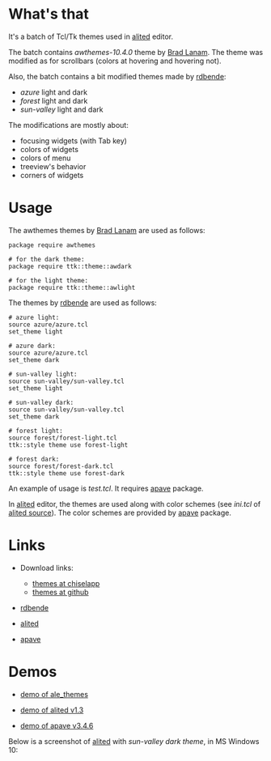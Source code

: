 # What's that

It's a batch of Tcl/Tk themes used in [alited](https://aplsimple.github.io/en/tcl/alited) editor.

The batch contains *awthemes-10.4.0* theme by [Brad Lanam](https://wiki.tcl-lang.org/page/bll). The theme was modified as for scrollbars (colors at hovering and hovering not).

Also, the batch contains a bit modified themes made by [rdbende](https://github.com/rdbende):

  * *azure* light and dark
  * *forest* light and dark
  * *sun-valley* light and dark

The modifications are mostly about:

  * focusing widgets (with Tab key)
  * colors of widgets
  * colors of menu
  * treeview's behavior
  * corners of widgets

# Usage

The awthemes themes by [Brad Lanam](https://wiki.tcl-lang.org/page/bll) are used as follows:

    package require awthemes

    # for the dark theme:
    package require ttk::theme::awdark

    # for the light theme:
    package require ttk::theme::awlight

The themes by [rdbende](https://github.com/rdbende)  are used as follows:

    # azure light:
    source azure/azure.tcl
    set_theme light

    # azure dark:
    source azure/azure.tcl
    set_theme dark

    # sun-valley light:
    source sun-valley/sun-valley.tcl
    set_theme light

    # sun-valley dark:
    source sun-valley/sun-valley.tcl
    set_theme dark

    # forest light:
    source forest/forest-light.tcl
    ttk::style theme use forest-light

    # forest dark:
    source forest/forest-dark.tcl
    ttk::style theme use forest-dark

An example of usage is *test.tcl*. It requires [apave](https://aplsimple.github.io/en/tcl/pave) package.

In [alited](https://aplsimple.github.io/en/tcl/alited) editor, the themes are used along with color schemes (see *ini.tcl* of [alited source](https://github.com/aplsimple/alited)). The color schemes are provided by [apave](https://aplsimple.github.io/en/tcl/pave) package.

# Links

  * Download links:

      * [themes at chiselapp](https://chiselapp.com/user/aplsimple/repository/ale_themes/download)
      * [themes at github](https://github.com/aplsimple/ale_themes)

  * [rdbende](https://github.com/rdbende)

  * [alited](https://aplsimple.github.io/en/tcl/alited)

  * [apave](https://aplsimple.github.io/en/tcl/pave)

# Demos

  * [demo of ale_themes](https://github.com/aplsimple/ale_themes/releases/download/ale_themes-1.0/ale_themes.mp4)

  * [demo of alited v1.3](https://github.com/aplsimple/alited/releases/download/Demos_of_alited-1.3.5/6.Themes_alited-1.3.5.mp4)

  * [demo of apave v3.4.6](https://github.com/aplsimple/pave/releases/download/apave-theming.3.4.6/apave-theming.3.4.6.mp4)

Below is a screenshot of [alited](https://aplsimple.github.io/en/tcl/alited) with *sun-valley dark theme*, in MS Windows 10:

<img src="https://aplsimple.github.io/en/tcl/alited/files/alited-win10.png" class="media" alt="">
